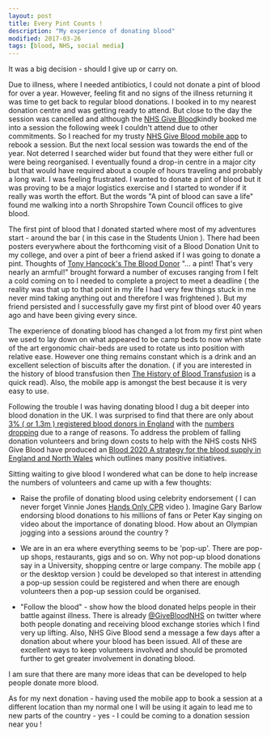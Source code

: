 ```yaml
---
layout: post
title: Every Pint Counts !  
description: "My experience of donating blood"
modified: 2017-03-26
tags: [blood, NHS, social media]
---
```


It was a big decision - should I give up or carry on.

Due to illness, where I needed antibiotics, I could not donate a pint of blood for over a year. However, feeling fit and no signs of the illness returning it was time to get back to regular blood donations. I booked in to my nearest donation centre and was getting ready to attend. But close to the day the session was cancelled and although the <a href="https://www.blood.co.uk/">NHS Give Blood</a>kindly booked me into a session the following week I couldn't attend due to other commitments. So I reached for my trusty <a href="https://itunes.apple.com/gb/app/nhs-give-blood/id534496135?mt=8">NHS Give Blood mobile app<a/>
to rebook a session. But the next local session was towards the end of the year. Not deterred I searched wider but found that they were either full or were being reorganised. I eventually found a drop-in centre in a major city but that would have required about a couple of hours traveling and probably a long wait. I was feeling frustrated. I wanted to donate a pint of blood but it was proving to be a major logistics exercise and I started to wonder if it really was worth the effort.  But the words "A pint of blood can save a life" found me walking into a north Shropshire Town Council offices to give blood.

The first pint of blood that I donated started where most of my adventures start - around the bar ( in this case in the Students Union ). There had been posters everywhere about the forthcoming visit of a Blood Donation Unit to my college, and over a pint of beer a friend asked if I was going to donate a pint. Thoughts of <a href="https://en.wikipedia.org/wiki/The_Blood_Donor">Tony Hancock's The Blood Donor</a> "... a pint! That's very nearly an armful!"  brought forward a number of excuses ranging from I felt a cold coming on to I needed to complete a project to meet a deadline ( the reality was that up to that point in my life I had very few things stuck in me never mind taking anything out and therefore I was frightened ). But my friend persisted and I successfully gave my first pint of blood over 40 years ago and have been giving every since.

The experience of donating blood has changed a lot from my first pint when we used to lay down on what appeared to be camp beds to now when state of the art ergonomic chair-beds are used to rotate us into position with relative ease. However one thing remains constant which is a drink and an excellent selection of biscuits after the donation. ( if you are interested in the history of blood transfusion then <a href="http://onlinelibrary.wiley.com/store/10.1046/j.1365-2141.2000.02139.x/asset/j.1365-2141.2000.02139.x.pdf;jsessionid=BB3953402185AC1D33BA99E76DA3CA93.f01t04?v=1&t=j09955ry&s=e3c6495c74aba56730360484f890490393a9bb93&systemMessage=Wiley+Online+Library+will+be+unavailable+on+Saturday+25th+March+from+07%3A00+GMT+%2F+03%3A00+EDT+%2F+15%3A00+SGT+for+4+hours+for+essential+maintenance.++Apologies+for+the+inconvenience.">The History of Blood Transfusion</a> is a quick read). Also, the mobile app is amongst the best because it is very easy to use.

Following the trouble I was having donating blood I dug a bit deeper into blood donation in the UK. I was surprised to find that there are only about <a href="http://www.nhsbt.nhs.uk/what-we-do/blood-donation/">3% ( or 1.3m ) registered blood donors in England</a> with the <a href="https://www.theguardian.com/uk-news/2015/jun/05/sharp-drop-new-blood-donors-uk-stocks-at-risk">numbers dropping</a> due to a range of reasons.  To address the problem of falling donation volunteers and bring down costs to help with the NHS costs NHS Give Blood have produced an <a href="http://www.nhsbt.nhs.uk/download/blood-2020.pdf">Blood 2020 A strategy for the blood supply in England and North Wales</a> which outlines many positive initiatives.

Sitting waiting to give blood I wondered what can be done to help increase the numbers of volunteers and came up with a few thoughts:

- Raise the profile of donating blood using celebrity endorsement ( I can never forget Vinnie Jones <a href="https://www.youtube.com/watch?v=LxhK_uHS0EE">Hands Only CPR</a> video ). Imagine Gary Barlow endorsing blood donations to his millions of fans or Peter Kay singing on video about the importance of donating blood. How about an Olympian jogging into a sessions around the country ?

- We are in an era where everything seems to be 'pop-up'. There are pop-up shops, restaurants, gigs and so on. Why not pop-up blood donations say in a University, shopping centre or large company. The mobile app ( or the desktop version ) could be developed so that interest in attending a pop-up session could be registered and when there are enough volunteers then a pop-up session could be organised.

- "Follow the blood" - show how the blood donated helps people in their battle against illness. There is already <a href="https://twitter.com/givebloodnhs">@GiveBloodNHS</a> on twitter where both people donating and receiving blood exchange stories which I find very up lifting. Also, NHS Give Blood send a message a few days after a donation about where your blood has been issued. All of these are excellent ways to keep volunteers involved and should be promoted further to get greater involvement in donating blood.

I am sure that there are many more ideas that can be developed to help people donate more blood.

As for my next donation - having used the mobile app to book a session at a different location than my normal one I will be using it again to lead me to new parts of the country - yes - I could be coming to a donation session near you !
